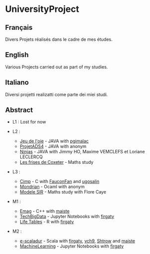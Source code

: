 # UniversityProject

## Français 

Divers Projets réalisés dans le cadre de mes études. 

## English 

Various Projects carried out as part of my studies.

## Italiano 

Diversi projetti realizatti come parte dei miei studi.


## Abstract 

 * L1 : Lost for now
 
 * L2 : 
    * [Jeu de l'oie]() - JAVA with [pgimalac](https://github.com/pgimalac)
    * [ProjetADS4](https://github.com/efraika/UniversityProject/tree/main/ProjetADS4) - JAVA with anonym
    * [Ninjas](https://github.com/efraika/UniversityProject/tree/main/ProjetADS4) - JAVA with Jimmy HO, Maxime VEMCLEFS et Loriane LECLERCQ
    * [Les frises de Coxeter](https://github.com/efraika/UniversityProject/tree/main/Les%20frises%20de%20Coxeter) - Maths study
 
 * L3 :
    * [Cimp](https://github.com/efraika/UniversityProject/tree/main/Cimp) - C with [FauconFan](https://github.com/FauconFan) and [ugosalin](https://github.com/ugosalin)
    * [Mondrian](https://github.com/efraika/UniversityProject/tree/main/Mondrian) - Ocaml with anonym
    * [Modele SIR](https://github.com/efraika/UniversityProject/tree/main/Modele%20SIR) - Maths study with Flore Caye 
 * M1 : 
    * [Emag](https://github.com/efraika/UniversityProject/tree/main/Emag) - C++ with [maiste](https://github.com/maiste)
    * [TechBigData](https://github.com/efraika/UniversityProject/tree/main/TechBigData) - Jupyter Notebooks with [firgaty](https://github.com/firgaty) 
    * [Life Tables](https://github.com/efraika/UniversityProject/tree/main/Life%20Tables) - R with [firgaty](https://github.com/firgaty)
 
 * M2 :
    * [e-scaladur](https://github.com/efraika/UniversityProject/tree/main/e-scaladur) - Scala with [firgaty](https://github.com/firgaty), [vch9](https://github.com/vch9), [Shtrow](https://github.com/Shtrow) and [maiste](https://github.com/maiste)
    * [MachineLearning](https://github.com/efraika/UniversityProject/tree/main/MachineLearning) - Jupyter Notebooks with [firgaty](https://github.com/firgaty)
